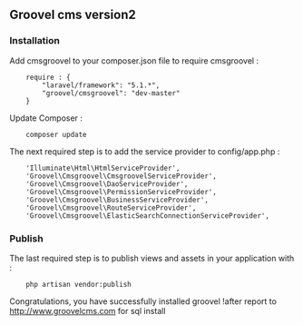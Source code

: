 ## Groovel cms  version2 ##
 
### Installation ###
 
Add cmsgroovel to your composer.json file to require cmsgroovel :
```
    require : {
        "laravel/framework": "5.1.*",
        "groovel/cmsgroovel": "dev-master"
    }
```
 
Update Composer :
```
    composer update
```
 
The next required step is to add the service provider to config/app.php :
```
    'Illuminate\Html\HtmlServiceProvider',
    'Groovel\Cmsgroovel\CmsgroovelServiceProvider',
	'Groovel\Cmsgroovel\DaoServiceProvider',
	'Groovel\Cmsgroovel\PermissionServiceProvider',
	'Groovel\Cmsgroovel\BusinessServiceProvider',
	'Groovel\Cmsgroovel\RouteServiceProvider',
	'Groovel\Cmsgroovel\ElasticSearchConnectionServiceProvider',
```
 
### Publish ###
 
The last required step is to publish views and assets in your application with :
```
    php artisan vendor:publish
```
 
Congratulations, you have successfully installed groovel !after report to http://www.groovelcms.com for sql install